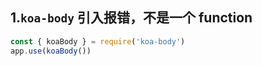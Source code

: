 ## 1.`koa-body` 引入报错，不是一个 function
```js
const { koaBody } = require('koa-body')
app.use(koaBody())
```